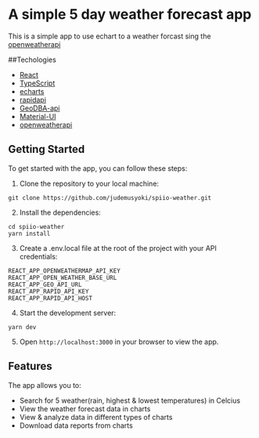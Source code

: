 # A simple 5 day weather forecast app
This is a simple app to use echart to a weather forcast sing the [openweatherapi](https://openweathermap.org/)

##Techologies
- [React](https://react.dev/)
- [TypeScript](https://www.typescriptlang.org/)
- [echarts](https://echarts.apache.org/handbook/en/get-started/)
- [rapidapi](https://rapidapi.com)
- [GeoDBA-api](https://rapidapi.com//wirefreethought/api/geodb-cities/pricing)
- [Material-UI](https://mui.com/)
- [openweatherapi](https://openweathermap.org/)

## Getting Started

To get started with the app, you can follow these steps:

1. Clone the repository to your local machine:
```
git clone https://github.com/judemusyoki/spiio-weather.git
```
2. Install the dependencies:
```
cd spiio-weather
yarn install
```
3. Create a .env.local file at the root of the project with your API credentials:
```
REACT_APP_OPENWEATHERMAP_API_KEY
REACT_APP_OPEN_WEATHER_BASE_URL
REACT_APP_GEO_API_URL
REACT_APP_RAPID_API_KEY
REACT_APP_RAPID_API_HOST
```
4. Start the development server:
```
yarn dev
```
5. Open ```http://localhost:3000``` in your browser to view the app.

## Features
The app allows you to:

- Search for 5 weather(rain, highest & lowest temperatures) in Celcius
- View the weather forecast data in charts 
- View & analyze data in different types of charts
- Download data reports from charts

